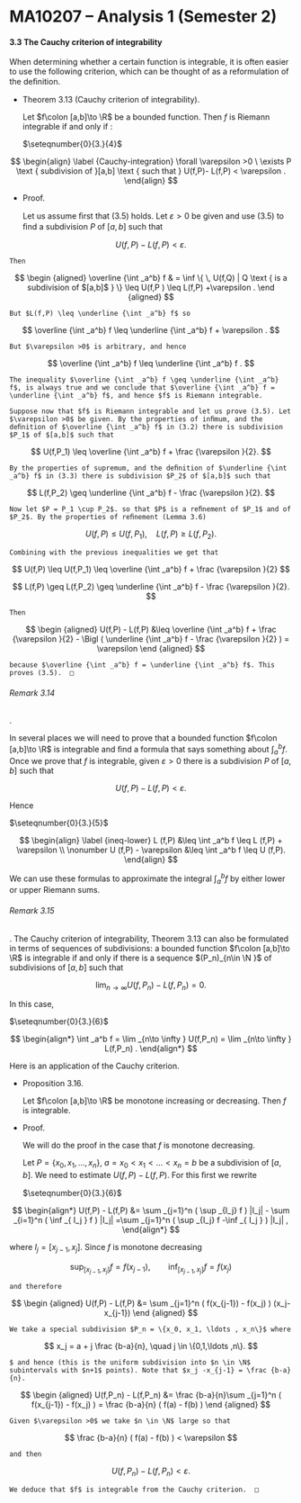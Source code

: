 # MA10207 – Analysis 1 (Semester 2)

#### 3.3 The Cauchy criterion of integrability

When determining whether a certain function is integrable, it is often easier to use the following criterion, which can be thought of as a reformulation of the deﬁnition.

- Theorem 3.13 (Cauchy criterion of integrability).

  Let $f\colon [a,b]\to \R$ be a bounded function. Then $f$ is Riemann integrable if and only if :

  $\seteqnumber{0}{3.}{4}$

$$
 \begin{align} \label {Cauchy-integration} \forall \varepsilon >0 \ \exists P \text { subdivision of }[a,b] \text { such that } U(f,P)- L(f,P) < \varepsilon . \end{align}
$$

- Proof.

  Let us assume ﬁrst that (3.5) holds. Let $\varepsilon >0$ be given and use (3.5) to ﬁnd a subdivision $P$ of $[a,b]$ such that

$$
 U(f,P)- L(f,P) < \varepsilon .
$$

    Then

$$
 \begin {aligned} \overline {\int _a^b} f & = \inf \{ \, U(f,Q) | Q \text { is a subdivision of $[a,b]$ } \} \leq U(f,P ) \leq L(f,P) +\varepsilon . \end {aligned}
$$

    But $L(f,P) \leq \underline {\int _a^b} f$ so

$$
 \overline {\int _a^b} f \leq \underline {\int _a^b} f + \varepsilon .
$$

    But $\varepsilon >0$ is arbitrary, and hence

$$
 \overline {\int _a^b} f \leq \underline {\int _a^b} f .
$$

    The inequality $\overline {\int _a^b} f \geq \underline {\int _a^b} f$, is always true and we conclude that $\overline {\int _a^b} f = \underline {\int _a^b} f$, and hence $f$ is Riemann integrable.

    Suppose now that $f$ is Riemann integrable and let us prove (3.5). Let $\varepsilon >0$ be given. By the properties of inﬁmum, and the deﬁnition of $\overline {\int _a^b} f$ in (3.2) there is subdivision $P_1$ of $[a,b]$ such that

$$
 U(f,P_1) \leq \overline {\int _a^b} f + \frac {\varepsilon }{2}.
$$

    By the properties of supremum, and the deﬁnition of $\underline {\int _a^b} f$ in (3.3) there is subdivision $P_2$ of $[a,b]$ such that

$$
 L(f,P_2) \geq \underline {\int _a^b} f - \frac {\varepsilon }{2}.
$$

    Now let $P = P_1 \cup P_2$. so that $P$ is a reﬁnement of $P_1$ and of $P_2$. By the properties of reﬁnement (Lemma 3.6)

$$
 U(f,P) \leq U(f,P_1) , \quad L(f,P) \geq L(f,P_2) .
$$

    Combining with the previous inequalities we get that

$$
 U(f,P) \leq U(f,P_1) \leq \overline {\int _a^b} f + \frac {\varepsilon }{2}
$$

$$
 L(f,P) \geq L(f,P_2) \geq \underline {\int _a^b} f - \frac {\varepsilon }{2}.
$$

    Then

$$
 \begin {aligned} U(f,P) - L(f,P) &\leq \overline {\int _a^b} f + \frac {\varepsilon }{2} - \Bigl ( \underline {\int _a^b} f - \frac {\varepsilon }{2} ) = \varepsilon \end {aligned}
$$

    because $\overline {\int _a^b} f = \underline {\int _a^b} f$. This proves (3.5).  □

###### Remark 3.14

.

In several places we will need to prove that a bounded function $f\colon [a,b]\to \R$ is integrable and ﬁnd a formula that says something about $\int _a^b f$. Once we prove that $f$ is integrable, given $\varepsilon >0$ there is a subdivision $P$ of $[a,b]$ such that

$$
 U(f,P) - L(f,P) < \varepsilon .
$$

Hence

$\seteqnumber{0}{3.}{5}$

$$
 \begin{align} \label {ineq-lower} L (f,P) &\leq \int _a^b f \leq L (f,P) + \varepsilon \\ \nonumber U (f,P) - \varepsilon &\leq \int _a^b f \leq U (f,P). \end{align}
$$

We can use these formulas to approximate the integral $\int _a^b f$ by either lower or upper Riemann sums.

###### Remark 3.15

. The Cauchy criterion of integrability, Theorem 3.13 can also be formulated in terms of sequences of subdivisions: a bounded function $f\colon [a,b]\to \R$ is integrable if and only if there is a sequence $(P_n)_{n\in \N }$ of subdivisions of $[a,b]$ such that

$$
 \lim _{n\to \infty } U(f,P_n) - L(f,P_n) = 0.
$$

In this case,

$\seteqnumber{0}{3.}{6}$

$$
 \begin{align*} \int _a^b f = \lim _{n\to \infty } U(f,P_n) = \lim _{n\to \infty } L(f,P_n) . \end{align*}
$$

Here is an application of the Cauchy criterion.

- Proposition 3.16.

  Let $f\colon [a,b]\to \R$ be monotone increasing or decreasing. Then $f$ is integrable.

- Proof.

  We will do the proof in the case that $f$ is monotone decreasing.

  Let $P = \{ x_0, x_1,\ldots ,x_n\}$, $a= x_0<x_1<\ldots < x_n=b$ be a subdivision of $[a,b]$. We need to estimate $U(f,P) - L(f,P)$. For this ﬁrst we rewrite

  $\seteqnumber{0}{3.}{6}$

$$
 \begin{align*} U(f,P) - L(f,P) &= \sum _{j=1}^n ( \sup _{I_j} f ) |I_j| - \sum _{i=1}^n ( \inf _{ I_j } f ) |I_j| =\sum _{j=1}^n ( \sup _{I_j} f -\inf _{ I_j } ) |I_j| , \end{align*}
$$

where $I_j = [x_{j-1},x_j]$. Since $f$ is monotone decreasing

$$
 \sup _{[x_{j-1},x_j]} f = f(x_{j-1}) , \qquad \inf _{[x_{j-1},x_j]} f = f(x_j)
$$

    and therefore

$$
 \begin {aligned} U(f,P) - L(f,P) &= \sum _{j=1}^n ( f(x_{j-1}) - f(x_j) ) (x_j-x_{j-1}) \end {aligned}
$$

    We take a special subdivision $P_n = \{x_0, x_1, \ldots , x_n\}$ where

$$
 x_j = a + j \frac {b-a}{n}, \quad j \in \{0,1,\ldots ,n\}.
$$

    $ and hence (this is the uniform subdivision into $n \in \N$ subintervals with $n+1$ points). Note that $x_j -x_{j-1} = \frac {b-a}{n}.

$$
 \begin {aligned} U(f,P_n) - L(f,P_n) &= \frac {b-a}{n}\sum _{j=1}^n ( f(x_{j-1}) - f(x_j) ) = \frac {b-a}{n} ( f(a) - f(b) ) \end {aligned}
$$

    Given $\varepsilon >0$ we take $n \in \N$ large so that

$$
 \frac {b-a}{n} ( f(a) - f(b) ) < \varepsilon
$$

    and then

$$
 U(f,P_n) - L(f,P_n) < \varepsilon .
$$

    We deduce that $f$ is integrable from the Cauchy criterion.  □
